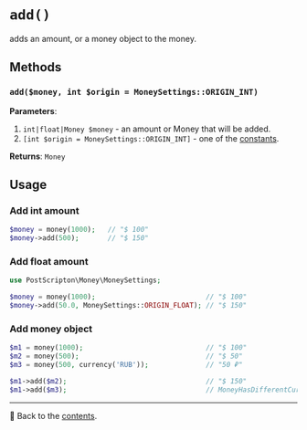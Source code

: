 # `add()`

adds an amount, or a money object to the money.

## Methods

### `add($money, int $origin = MoneySettings::ORIGIN_INT)`
**Parameters**:
1. `int|float|Money $money` - an amount or Money that will be added.
2. `[int $origin = MoneySettings::ORIGIN_INT]` - one of the [constants](/docs/02_settings/origin.md#constants).

**Returns**: `Money`

## Usage

### Add int amount

```php
$money = money(1000);   // "$ 100"
$money->add(500);       // "$ 150"
```

### Add float amount

```php
use PostScripton\Money\MoneySettings;

$money = money(1000);                           // "$ 100"
$money->add(50.0, MoneySettings::ORIGIN_FLOAT); // "$ 150"
```

### Add money object

```php
$m1 = money(1000);                              // "$ 100"
$m2 = money(500);                               // "$ 50"
$m3 = money(500, currency('RUB'));              // "50 ₽"

$m1->add($m2);                                  // "$ 150"
$m1->add($m3);                                  // MoneyHasDifferentCurrenciesException
```

---

📌 Back to the [contents](/docs/04_money/README.md).
